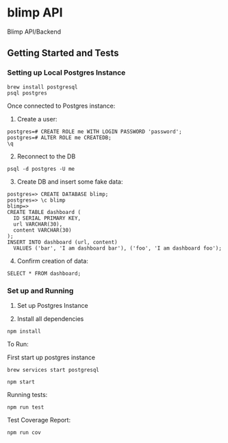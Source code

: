 # blimp API

Blimp API/Backend

## Getting Started and Tests

### Setting up Local Postgres Instance

```
brew install postgresql
psql postgres
```

Once connected to Postgres instance:

1. Create a user:

```
postgres=# CREATE ROLE me WITH LOGIN PASSWORD 'password';
postgres=# ALTER ROLE me CREATEDB;
\q
```

2. Reconnect to the DB
```
psql -d postgres -U me
```

3. Create DB and insert some fake data:
```
postgres=> CREATE DATABASE blimp;
postgres=> \c blimp
blimp=>
CREATE TABLE dashboard (
  ID SERIAL PRIMARY KEY,
  url VARCHAR(30),
  content VARCHAR(30)
);
INSERT INTO dashboard (url, content)
  VALUES ('bar', 'I am dashboard bar'), ('foo', 'I am dashboard foo');
```

4. Confirm creation of data:

```
SELECT * FROM dashboard;
```

### Set up and Running

1. Set up Postgres Instance

2. Install all dependencies

```
npm install
```

To Run:

First start up postgres instance

```
brew services start postgresql
```

```
npm start
```

Running tests:

```
npm run test
```

Test Coverage Report:

```
npm run cov
```
